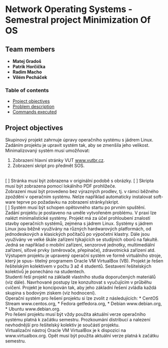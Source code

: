 # Network Operating Systems - Semestral project Minimization Of OS

## Team members

* **Matej Gradoš**
* **Patrik Horčička** 
* **Radim Macho** 
* **Vilém Pecháček** 

### Table of contents 
* [Project objectives](#objectives)
* [Problem description](#description)
* [Commands executed](#commands)

<a name="objectives"></a>

## Project objectives

Skupinový projekt zahrnuje úpravy operačního systému s jádrem Linux. Zadáním projektu je upravit systém tak, aby se zmenšila jeho velikost.
Minimalizovaný systém musí umožňovat:
<br />
1. Zobrazení hlavní stránky VUT www.vutbr.cz.
2. Zobrazení skript pro předmět SOS.
<br />
[ ] Stránka musí být zobrazena v originální podobě s obrázky. 
[ ] Skripta musí být zobrazena pomocí lokálního PDF prohlížeče. 
<br />
Zobrazení musí být provedeno bez výrazných prodlev, tj. v rámci běžného zpoždění v operačním systému. Nelze například automaticky instalovat soft- ware teprve po požadavku na zobrazení stránky/skript. 
<br />
[ ] Systém musí být schopen opětovného startu po prvním spuštění.
<br />
Zadání projektu je postaveno na uměle vytvořeném problému. V praxi lze nalézt minimalistické systémy. Projekt má za účel prohloubení znalostí stavby operačních systémů, zejména s jádrem Linux. Systémy s jádrem Linux jsou běžně využívány na různých hardwarových platformách, od jednodeskových a klasických počítačů po výpočetní klastry. Dále jsou využívány ve velké škále zařízení týkajících se studijních oborů na fakultě. Jedná se například o mobilní zařízení, senzorové jednotky, multimediální zařízení, síťové prvky (směrovače, přepínače), zdravotnická zařízení atd.
<br />
Výstupem projektu je upravený operační systém ve formě virtuálního stroje, který je spus- titelný programem Oracle VM VirtualBox (VB).
Projekt je řešen řešitelským kolektivem v počtu 3 až 4 studentů. Sestavení řešitelských kolektivů je ponecháno na studentech.
<br />
Studenti řeší projekt na základě vlastního studia doporučených materiálů (viz dále). Navrhované postupy lze konzultovat s vyučujícím v průběhu cvičení. Projekt je koncipován tak, aby jeho základní řešení zvládla každá skupina s bodovým ziskem (viz hodnocení).
<br />
Operační systém pro řešení projektu si lze zvolit z následujících: 
* CentOS Stream www.centos.org,
* Fedora getfedora.org, 
* Debian www.debian.org,
* Ubuntu www.debian.org.
<br />
Pro řešení projektu musí být vždy použita aktuální verze operačního systému platná k začátku semestru. Prozkoumání distribucí a nalezení nevhodnější pro řešitelský kolektiv je součástí projektu.
<br />
Virtualizační nástroj Oracle VM VirtualBox je k dispozici na www.virtualbox.org. Opět musí být použita aktuální verze platná k začátku semestru.
